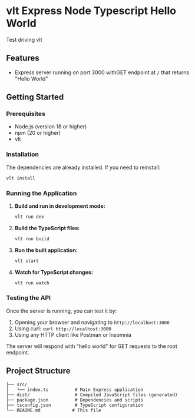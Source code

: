 # vlt Express Node Typescript Hello World

Test driving vlt 


## Features
- Express server running on port 3000 withGET endpoint at `/` that returns "Hello World"

## Getting Started

### Prerequisites

- Node.js (version 18 or higher)
- npm (20 or higher)
- vlt

### Installation

The dependencies are already installed. If you need to reinstall:

```bash
vlt install
```

### Running the Application

1. **Build and run in development mode:**
   ```bash
   vlt run dev
   ```

2. **Build the TypeScript files:**
   ```bash
   vlt run build
   ```

3. **Run the built application:**
   ```bash
   vlt start
   ```

4. **Watch for TypeScript changes:**
   ```bash
   vlt run watch
   ```

### Testing the API

Once the server is running, you can test it by:

1. Opening your browser and navigating to `http://localhost:3000`
2. Using curl: `curl http://localhost:3000`
3. Using any HTTP client like Postman or Insomnia

The server will respond with "hello world" for GET requests to the root endpoint.

## Project Structure

```
├── src/
│   └── index.ts          # Main Express application
├── dist/                 # Compiled JavaScript files (generated)
├── package.json          # Dependencies and scripts
├── tsconfig.json         # TypeScript configuration
└── README.md            # This file
```